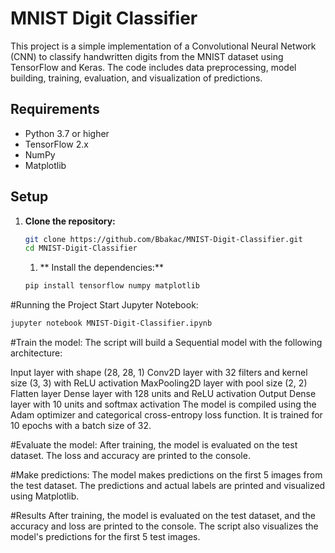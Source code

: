 # MNIST Digit Classifier

This project is a simple implementation of a Convolutional Neural Network (CNN) to classify handwritten digits from the MNIST dataset using TensorFlow and Keras. The code includes data preprocessing, model building, training, evaluation, and visualization of predictions.

## Requirements

- Python 3.7 or higher
- TensorFlow 2.x
- NumPy
- Matplotlib

## Setup

1. **Clone the repository:**

   ```bash
   git clone https://github.com/Bbakac/MNIST-Digit-Classifier.git
   cd MNIST-Digit-Classifier
   ```
   1. ** Install the dependencies:**
   ```bash
   pip install tensorflow numpy matplotlib
   ```

#Running the Project
Start Jupyter Notebook:
 ```bash
jupyter notebook MNIST-Digit-Classifier.ipynb
```

#Train the model:
The script will build a Sequential model with the following architecture:

Input layer with shape (28, 28, 1)
Conv2D layer with 32 filters and kernel size (3, 3) with ReLU activation
MaxPooling2D layer with pool size (2, 2)
Flatten layer
Dense layer with 128 units and ReLU activation
Output Dense layer with 10 units and softmax activation
The model is compiled using the Adam optimizer and categorical cross-entropy loss function. It is trained for 10 epochs with a batch size of 32.

#Evaluate the model:
After training, the model is evaluated on the test dataset. The loss and accuracy are printed to the console.

#Make predictions:
The model makes predictions on the first 5 images from the test dataset. The predictions and actual labels are printed and visualized using Matplotlib.

#Results
After training, the model is evaluated on the test dataset, and the accuracy and loss are printed to the console. The script also visualizes the model's predictions for the first 5 test images.






